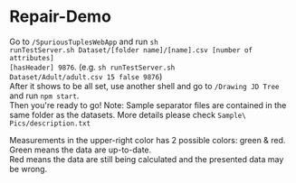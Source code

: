 # Repair-Demo

Go to <code>/SpuriousTuplesWebApp</code> and run <code>sh runTestServer.sh Dataset/[folder name]/[name].csv [number of attributes] [hasHeader] 9876</code>. (e.g. <code>sh runTestServer.sh Dataset/Adult/adult.csv 15 false 9876</code>)<br />
After it shows to be all set, use another shell and go to <code>/Drawing JD Tree</code> and run <code>npm start</code>.<br />
Then you're ready to go!
Note: Sample separator files are contained in the same folder as the datasets. More details please check <code>Sample\ Pics/description.txt</code>

Measurements in the upper-right color has 2 possible colors: green & red.<br />
Green means the data are up-to-date.<br />
Red means the data are still being calculated and the presented data may be wrong.<br />
